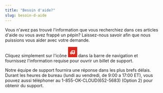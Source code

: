```yaml
---
title: "Besoin d'aide?"
slug: besoin-d-aide
---
```



Vous n'avez pas trouvé l'information que vous recherchiez dans ces articles d'aide ou vous avez frappé un pépin? Laissez-nous savoir afin que nous puissions vous aider avec votre demande.

Cliquez simplement sur l'icône ![Ambulance](/assets/ambulance.png) dans la barre de navigation et fournissez l'information requise pour ouvrir un billet de support.

Notre équipe de support fournira une réponse dans les plus brefs délais. Durant les heures de bureau (lundi au vendredi, de 9:00 a 17:00 ET), vous pouvez aussi téléphoner au 1-855-OK-CLOUD(652-5683) (Option 2) pour obtenir du support.
